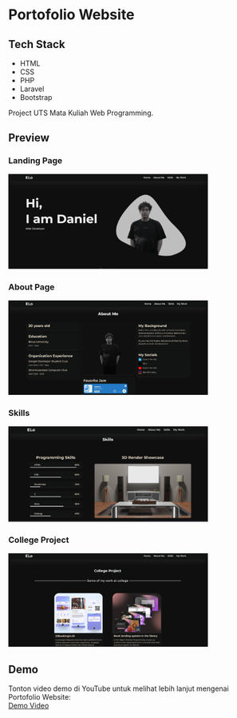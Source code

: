 # Portofolio Website

## Tech Stack
- HTML
- CSS
- PHP
- Laravel
- Bootstrap

Project UTS Mata Kuliah Web Programming.

## Preview

### Landing Page
<img src="https://github.com/1ELo/website-portfolio/blob/main/landingPage.jpg" alt="Landing Page" width="400"/>

### About Page
<img src="https://github.com/1ELo/website-portfolio/blob/main/aboutUs.jpg" alt="About Page" width="400"/>

### Skills
<img src="https://github.com/1ELo/website-portfolio/blob/main/skills1.jpg" alt="Skills" width="400"/>

### College Project
<img src="https://github.com/1ELo/website-portfolio/blob/main/collegeProject.jpg" alt="College Project" width="400"/>

## Demo
Tonton video demo di YouTube untuk melihat lebih lanjut mengenai Portofolio Website:  
[Demo Video](https://www.youtube.com/watch?v=lIypmdroLFo&ab_channel=DanielHendra)
